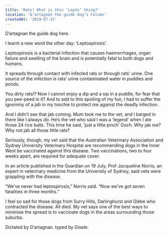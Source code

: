 ```yaml
---
title: 'Rats! What is this ‘Lepto’ thing?'
location: 'D’artagnan the guide dog’s Column'
createdAt: '2019-07-21'
---
```

D’artagnan the guide dog here.

I learnt a new word the other day: ‘Leptospirosis’.

Leptospirosis is a bacterial infection that causes haemorrhages, organ failure and swelling of the brain and is potentially fatal to both dogs and humans.

It spreads through contact with infected rats or through rats’ urine. One source of the infection is rats’ urine contaminated water in puddles and ponds.

You dirty rats!? Now I cannot enjoy a dip and a sip in a puddle, for fear that you pee-peed in it?
And to add to this spoiling of my fun, I had to suffer the ignominy of a jab in my toochie to protect me against the deadly infection.

And I didn’t see that jab coming. Mum took me to the vet, and I barged in there like I always do. He’s the vet who said I was a ‘legend’ when I ate those 24 rice balls. This time he said, ‘just a little pinch’ Ouch.
Why jab me? Why not jab all those little rats?

Seriously, though, my vet said that the Australian Veterinary Association and Sydney University Veterinary Hospital are recommending dogs in the Inner West be vaccinated against this disease. Two vaccinations, two to four weeks apart, are required for adequate cover.

In an article published in the Guardian on 19 July, Prof Jacqueline Norris, an expert in veterinary medicine from the University of Sydney, said vets were grappling with the disease.

“We’ve never had leptospirosis,” Norris said. “Now we’ve got seven fatalities in three months.”

I feel so sad for those dogs from Surry Hills, Darlinghurst and Glebe who contracted the disease. All died.
My vet says one of the best ways to minimise the spread is to vaccinate dogs in the areas surrounding those suburbs.

Dictated by D’artagnan. typed by Gisele.
